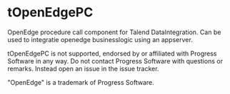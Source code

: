 # tOpenEdgePC
OpenEdge procedure call component for Talend DataIntegration. Can be used to integratie openedge businesslogic using an appserver.

tOpenEdgePC is not supported, endorsed by or affiliated with Progress Software in any way. Do not contact Progress Software with questions or remarks. Instead open an issue in the issue tracker.

"OpenEdge" is a trademark of Progress Software.
